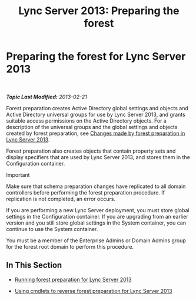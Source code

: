 ﻿---
title: 'Lync Server 2013: Preparing the forest'
TOCTitle: Preparing the forest
ms:assetid: 3d188fcb-c64e-46cf-a3a7-9e3ebefed7fd
ms:mtpsurl: https://technet.microsoft.com/en-us/library/Gg425898(v=OCS.15)
ms:contentKeyID: 48183926
ms.date: 07/23/2014
mtps_version: v=OCS.15
---

<div data-xmlns="http://www.w3.org/1999/xhtml">

<div class="topic" data-xmlns="http://www.w3.org/1999/xhtml" data-msxsl="urn:schemas-microsoft-com:xslt" data-cs="http://msdn.microsoft.com/en-us/">

<div data-asp="http://msdn2.microsoft.com/asp">

# Preparing the forest for Lync Server 2013

</div>

<div id="mainSection">

<div id="mainBody">

<span> </span>

_**Topic Last Modified:** 2013-02-21_

Forest preparation creates Active Directory global settings and objects and Active Directory universal groups for use by Lync Server 2013, and grants suitable access permissions on the Active Directory objects. For a description of the universal groups and the global settings and objects created by forest preparation, see [Changes made by forest preparation in Lync Server 2013](lync-server-2013-changes-made-by-forest-preparation.md).

Forest preparation also creates objects that contain property sets and display specifiers that are used by Lync Server 2013, and stores them in the Configuration container.

<div>


> [!IMPORTANT]
> Make sure that schema preparation changes have replicated to all domain controllers before performing the forest preparation procedure. If replication is not completed, an error occurs.



</div>

If you are performing a new Lync Server deployment, you must store global settings in the Configuration container. If you are upgrading from an earlier version and you still store global settings in the System container, you can continue to use the System container.

You must be a member of the Enterprise Admins or Domain Admins group for the forest root domain to perform this procedure.

<div>

## In This Section

  - [Running forest preparation for Lync Server 2013](lync-server-2013-running-forest-preparation.md)

  - [Using cmdlets to reverse forest preparation for Lync Server 2013](lync-server-2013-using-cmdlets-to-reverse-forest-preparation.md)

</div>

</div>

<span> </span>

</div>

</div>

</div>


